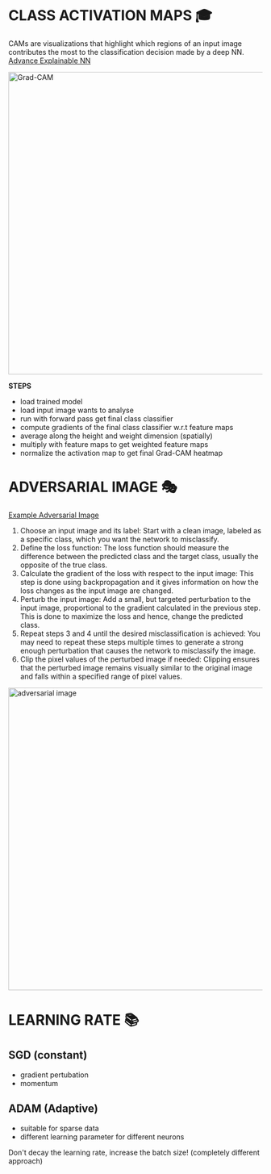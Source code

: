 # CLASS ACTIVATION MAPS 🎓
CAMs are visualizations that highlight which regions of an input image contributes the most to the classification decision made by a deep NN.
[Advance Explainable NN](https://jacobgil.github.io/pytorch-gradcam-book/introduction.html)

<img src="../assets/Guided Gram-CAM.jpg" alt="Grad-CAM" width=600/>

**STEPS**
- load trained model
- load input image wants to analyse
- run with forward pass get final class classifier
- compute gradients of the final class classifier w.r.t feature maps
- average along the height and weight dimension (spatially)
- multiply with feature maps to get weighted feature maps
- normalize the activation map to get final Grad-CAM heatmap


# ADVERSARIAL IMAGE 🎭
[Example Adversarial Image](https://github.com/akshaychawla/Adversarial-Examples-in-PyTorch)

1. Choose an input image and its label: Start with a clean image, labeled as a specific class, which you want the network to misclassify.
2. Define the loss function: The loss function should measure the difference between the predicted class and the target class, usually the opposite of the true class.
3. Calculate the gradient of the loss with respect to the input image: This step is done using backpropagation and it gives information on how the loss changes as the input image are changed.
4. Perturb the input image: Add a small, but targeted perturbation to the input image, proportional to the gradient calculated in the previous step. This is done to maximize the loss and hence, change the predicted class.
5. Repeat steps 3 and 4 until the desired misclassification is achieved: You may need to repeat these steps multiple times to generate a strong enough perturbation that causes the network to misclassify the image.
6. Clip the pixel values of the perturbed image if needed: Clipping ensures that the perturbed image remains visually similar to the original image and falls within a specified range of pixel values.

<img src="../assets/adversarial-img.png" width=600 alt="adversarial image"/>


# LEARNING RATE 📚
## SGD (constant)
- gradient pertubation
- momentum
## ADAM (Adaptive)
- suitable for sparse data
- different learning parameter for different neurons


Don't decay the learning rate, increase the batch size!  (completely different approach)